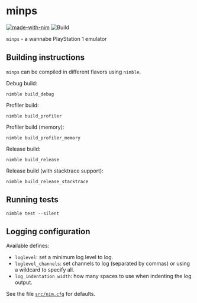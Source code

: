 # minps

[![made-with-nim](https://img.shields.io/badge/Made%20with-Nim-ffc200.svg)](https://nim-lang.org/) ![Build](https://github.com/kraptor/minps/workflows/Build/badge.svg)

`minps` - a wannabe PlayStation 1 emulator

## Building instructions

``minps`` can be compiled in different flavors using ``nimble``.

Debug build:

    nimble build_debug

Profiler build:

    nimble build_profiler

Profiler build (memory):

    nimble build_profiler_memory

Release build:

    nimble build_release

Release build (with stacktrace support):

    nimble build_release_stacktrace

## Running tests

    nimble test --silent

## Logging configuration

Available defines:
 * `loglevel`: set a minimum log level to log.
 * `loglevel_channels`: set channels to log (separated by commas) or using a wildcard to specify all.
 * `log_indentation_width`: how many spaces to use when indenting the log output.

See the file [``src/nim.cfg``](src/nim.cfg) for defaults.
